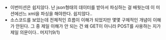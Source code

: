- 이번미션은 쉽지않다. 난 json형태의 데이터를 받아서 파싱하는 걸 배웟는데 이 미션에선느 xml을 파싱을 해야한다. 쉽지않다..
- 소스코드를 보았는데 전체적인 흐름이 이해가 되었지만 몇몇 구체적인 개념이 이해가 안된다. 그 중 제일 이해가 안 되는 건 왜 GET이 아니라 POST를 사용하는 지가 제일 의문이다.. 머지?(9/1)
